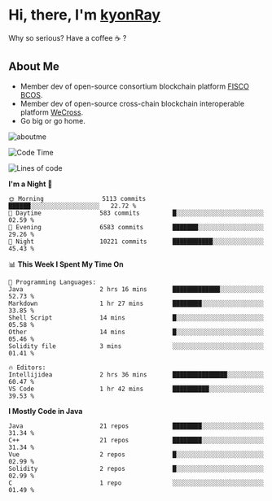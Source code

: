 # Hi, there, I'm [kyonRay](https://kyonRay.github.io)

Why so serious? Have a coffee ☕️ ?

## About Me

- Member dev of open-source consortium blockchain platform [FISCO BCOS](https://github.com/FISCO-BCOS).
- Member dev of open-source cross-chain blockchain interoperable platform [WeCross](https://github.com/WeBankBlockchain/WeCross).
- Go big or go home.

![aboutme](https://github-readme-stats.vercel.app/api?username=kyonRay&count_private=true&show_icons=true)

<!-- ![top-langs](https://github-readme-stats.vercel.app/api/top-langs/?username=kyonRay&layout=compact&hide=shell,html) -->

<!--START_SECTION:waka-->
![Code Time](http://img.shields.io/badge/Code%20Time-327%20hrs%2035%20mins-blue)

![Lines of code](https://img.shields.io/badge/From%20Hello%20World%20I%27ve%20Written-14.9%20million%20lines%20of%20code-blue)

**I'm a Night 🦉** 

```text
🌞 Morning                5113 commits        ██████░░░░░░░░░░░░░░░░░░░   22.72 % 
🌆 Daytime                583 commits         █░░░░░░░░░░░░░░░░░░░░░░░░   02.59 % 
🌃 Evening                6583 commits        ███████░░░░░░░░░░░░░░░░░░   29.26 % 
🌙 Night                  10221 commits       ███████████░░░░░░░░░░░░░░   45.43 % 
```


📊 **This Week I Spent My Time On** 

```text
💬 Programming Languages: 
Java                     2 hrs 16 mins       █████████████░░░░░░░░░░░░   52.73 % 
Markdown                 1 hr 27 mins        ████████░░░░░░░░░░░░░░░░░   33.85 % 
Shell Script             14 mins             █░░░░░░░░░░░░░░░░░░░░░░░░   05.58 % 
Other                    14 mins             █░░░░░░░░░░░░░░░░░░░░░░░░   05.46 % 
Solidity file            3 mins              ░░░░░░░░░░░░░░░░░░░░░░░░░   01.41 % 

🔥 Editors: 
Intellijidea             2 hrs 36 mins       ███████████████░░░░░░░░░░   60.47 % 
VS Code                  1 hr 42 mins        ██████████░░░░░░░░░░░░░░░   39.53 % 
```

**I Mostly Code in Java** 

```text
Java                     21 repos            ████████░░░░░░░░░░░░░░░░░   31.34 % 
C++                      21 repos            ████████░░░░░░░░░░░░░░░░░   31.34 % 
Vue                      2 repos             █░░░░░░░░░░░░░░░░░░░░░░░░   02.99 % 
Solidity                 2 repos             █░░░░░░░░░░░░░░░░░░░░░░░░   02.99 % 
C                        1 repo              ░░░░░░░░░░░░░░░░░░░░░░░░░   01.49 % 
```




<!--END_SECTION:waka-->
